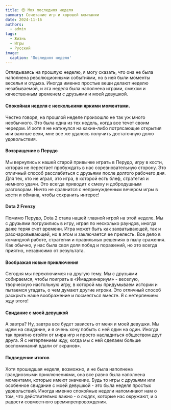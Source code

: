 ```yaml
---
title: 😌 Моя последняя неделя
summary: Сочетание игр и хорошей компании
date: 2024-11-16
authors:
  - admin
tags:
  - Жизнь
  - Игры
  - Русский
image:
  caption: 'Последняя неделя'
---
```


Оглядываясь на прошлую неделю, я могу сказать, что она не была наполнена революционными событиями, но в ней были моменты веселья и отдыха. Иногда именно простые вещи делают неделю незабываемой, и эта неделя была наполнена играми, смехом и качественным временем с друзьями и моей девушкой.

#### Спокойная неделя с несколькими яркими моментами.

Честно говоря, на прошлой неделе произошло не так уж много необычного. Это была одна из тех недель, когда все течет своим чередом. И хотя я не наткнулся на какие-либо потрясающие открытия или важные вехи, мне все же удалось получить достаточную долю удовольствия.

#### Возвращение в Перудо

Мы вернулись к нашей старой привычке играть в Перудо, игру в кости, которая не перестает пробуждать в нас соревновательную сторону. Это отличный способ расслабиться с друзьями после долгого рабочего дня. Для тех, кто не играл, это игра, в которой есть блеф, стратегия и немного удачи. Это всегда приводит к смеху и добродушным разговорам. Ничто не сравнится с непринужденным вечером игры в кости и обмана, чтобы сохранить интерес!

#### Dota 2 Frenzy

Помимо Перудо, Dota 2 стала нашей главной игрой на этой неделе. Мы с друзьями погрузились в игру, играя по несколько раундов, иногда даже теряя счет времени. Игра может быть как захватывающей, так и разочаровывающей, но в этом и заключается ее прелесть. Все дело в командной работе, стратегии и правильных решениях в пылу сражения. Как обычно, у нас была своя доля побед и поражений, но это всегда приятно, независимо от результата.

#### Воображая новые приключения

Сегодня мы переключимся на другую тему. Мы с друзьями собираемся, чтобы поиграть в «Имаджинариум» - веселую, творческую настольную игру, в которой мы придумываем истории и пытаемся угадать, о чем думают другие игроки. Это отличный способ раскрыть наше воображение и посмеяться вместе. Я с нетерпением жду этого!

#### Свидание с моей девушкой

А завтра? Ну, завтра все будет зависеть от меня и моей девушки. Мы идем на свидание, и я очень хочу побыть с ней один на один. Иногда так приятно отойти от мира игр и просто насладиться обществом друг друга. Я с нетерпением жду, когда мы с ней сделаем больше воспоминаний вдали от экранов».

#### Подведение итогов

Хотя прошедшая неделя, возможно, и не была наполнена грандиозными приключениями, она все равно была наполнена моментами, которые имеют значение. Будь то игры с друзьями или особенное свидание с моей девушкой - это была неделя простых удовольствий. Иногда именно спокойные недели напоминают нам о том, что действительно важно - о людях, которые нас окружают, и о радости совместного времяпрепровождения.
